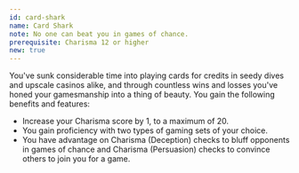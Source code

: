```yaml
---
id: card-shark
name: Card Shark
note: No one can beat you in games of chance.
prerequisite: Charisma 12 or higher
new: true
---
```


You've sunk considerable time into playing cards for credits in seedy dives and upscale casinos alike, and through 
countless wins and losses you've honed your gamesmanship into a thing of beauty. You gain the following benefits and features:

- Increase your Charisma score by 1, to a maximum of 20.
- You gain proficiency with two types of gaming sets of your choice.
- You have advantage on Charisma (Deception) checks to bluff opponents in games of chance and Charisma (Persuasion) checks to convince others to join you for a game.
